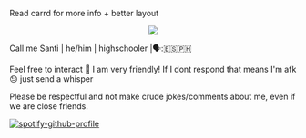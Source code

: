 Read carrd for more info + better layout

<p align=center>
<img src=https://github.com/user-attachments/assets/31b7923a-990f-4882-b6d4-36351bfb6205>
</p>

Call me Santi | he/him | highschooler |🗣️:🇪🇸🇵🇭

Feel free to interact 🙌 I am very friendly! If I dont respond that means I'm afk 😓 just send a whisper

Please be respectful and not make crude jokes/comments about me, even if we are close friends.

[![spotify-github-profile](https://spotify-github-profile.kittinanx.com/api/view?uid=b0p37964wfd7nrcj4co2cu9uc&cover_image=true&theme=novatorem&show_offline=true&background_color=121212&interchange=true&bar_color=ffffff&bar_color_cover=true)](https://spotify-github-profile.kittinanx.com/api/view?uid=b0p37964wfd7nrcj4co2cu9uc&redirect=true)
